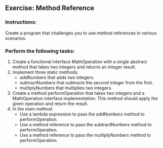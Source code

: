 ## Exercise: Method Reference 

### Instructions:
Create a program that challenges you to use method references in various scenarios. 

### Perform the following tasks:

1.	Create a functional interface MathOperation with a single abstract method that takes two integers and returns an integer result.
2.	Implement three static methods:
    -	addNumbers that adds two integers.
    -	subtractNumbers that subtracts the second integer from the first.
    -	multiplyNumbers that multiplies two integers.
3.	Create a method performOperation that takes two integers and a MathOperation interface implementation. This method should apply the given operation and return the result.
4.	In the main method:
    -	Use a lambda expression to pass the addNumbers method to performOperation.
    -	Use a method reference to pass the subtractNumbers method to performOperation.
    -	Use a method reference to pass the multiplyNumbers method to performOperation.
